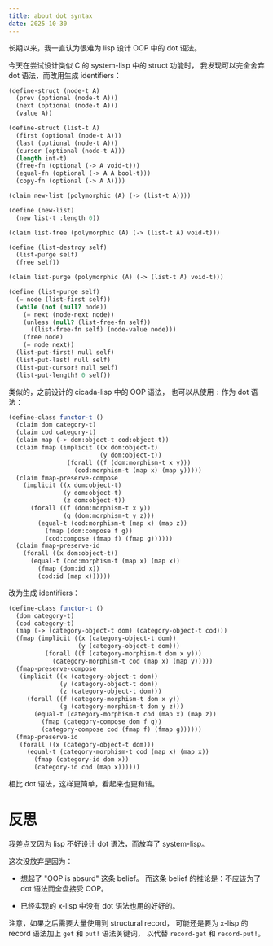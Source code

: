 ```yaml
---
title: about dot syntax
date: 2025-10-30
---
```


长期以来，我一直认为很难为 lisp 设计 OOP 中的 dot 语法。

今天在尝试设计类似 C 的 system-lisp 中的 struct 功能时，
我发现可以完全舍弃 dot 语法，而改用生成 identifiers：

```scheme
(define-struct (node-t A)
  (prev (optional (node-t A)))
  (next (optional (node-t A)))
  (value A))

(define-struct (list-t A)
  (first (optional (node-t A)))
  (last (optional (node-t A)))
  (cursor (optional (node-t A)))
  (length int-t)
  (free-fn (optional (-> A void-t)))
  (equal-fn (optional (-> A A bool-t)))
  (copy-fn (optional (-> A A))))

(claim new-list (polymorphic (A) (-> (list-t A))))

(define (new-list)
  (new list-t :length 0))

(claim list-free (polymorphic (A) (-> (list-t A) void-t)))

(define (list-destroy self)
  (list-purge self)
  (free self))

(claim list-purge (polymorphic (A) (-> (list-t A) void-t)))

(define (list-purge self)
  (= node (list-first self))
  (while (not (null? node))
    (= next (node-next node))
    (unless (null? (list-free-fn self))
      ((list-free-fn self) (node-value node)))
    (free node)
    (= node next))
  (list-put-first! null self)
  (list-put-last! null self)
  (list-put-cursor! null self)
  (list-put-length! 0 self))
```

类似的，之前设计的 cicada-lisp 中的 OOP 语法，
也可以从使用 `:` 作为 dot 语法：

```scheme
(define-class functor-t ()
  (claim dom category-t)
  (claim cod category-t)
  (claim map (-> dom:object-t cod:object-t))
  (claim fmap (implicit ((x dom:object-t)
                         (y dom:object-t))
                (forall ((f (dom:morphism-t x y)))
                  (cod:morphism-t (map x) (map y)))))
  (claim fmap-preserve-compose
    (implicit ((x dom:object-t)
               (y dom:object-t)
               (z dom:object-t))
      (forall ((f (dom:morphism-t x y))
               (g (dom:morphism-t y z)))
        (equal-t (cod:morphism-t (map x) (map z))
          (fmap (dom:compose f g))
          (cod:compose (fmap f) (fmap g))))))
  (claim fmap-preserve-id
    (forall ((x dom:object-t))
      (equal-t (cod:morphism-t (map x) (map x))
        (fmap (dom:id x))
        (cod:id (map x))))))
```

改为生成 identifiers：

```scheme
(define-class functor-t ()
  (dom category-t)
  (cod category-t)
  (map (-> (category-object-t dom) (category-object-t cod)))
  (fmap (implicit ((x (category-object-t dom))
                   (y (category-object-t dom)))
          (forall ((f (category-morphism-t dom x y)))
            (category-morphism-t cod (map x) (map y)))))
  (fmap-preserve-compose
   (implicit ((x (category-object-t dom))
              (y (category-object-t dom))
              (z (category-object-t dom)))
     (forall ((f (category-morphism-t dom x y))
              (g (category-morphism-t dom y z)))
       (equal-t (category-morphism-t cod (map x) (map z))
         (fmap (category-compose dom f g))
         (category-compose cod (fmap f) (fmap g))))))
  (fmap-preserve-id
   (forall ((x (category-object-t dom)))
     (equal-t (category-morphism-t cod (map x) (map x))
       (fmap (category-id dom x))
       (category-id cod (map x))))))
```

相比 dot 语法，这样更简单，看起来也更和谐。

# 反思

我差点又因为 lisp 不好设计 dot 语法，而放弃了 system-lisp。

这次没放弃是因为：

- 想起了 "OOP is absurd" 这条 belief。
  而这条 belief 的推论是：不应该为了 dot 语法而全盘接受 OOP。

- 已经实现的 x-lisp 中没有 dot 语法也用的好好的。

注意，如果之后需要大量使用到 structural record，
可能还是要为 x-lisp 的 record 语法加上 `get` 和 `put!` 语法关键词，
以代替 `record-get` 和 `record-put!`。
